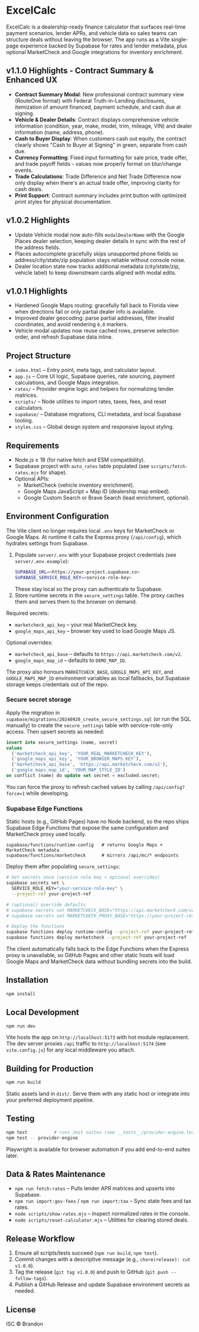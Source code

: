 # ExcelCalc

ExcelCalc is a dealership-ready finance calculator that surfaces real-time payment scenarios, lender APRs, and vehicle data so sales teams can structure deals without leaving the browser. The app runs as a Vite single-page experience backed by Supabase for rates and lender metadata, plus optional MarketCheck and Google integrations for inventory enrichment.

## v1.1.0 Highlights - Contract Summary & Enhanced UX
- **Contract Summary Modal**: New professional contract summary view (RouteOne format) with Federal Truth-in-Lending disclosures, itemization of amount financed, payment schedule, and cash due at signing.
- **Vehicle & Dealer Details**: Contract displays comprehensive vehicle information (condition, year, make, model, trim, mileage, VIN) and dealer information (name, address, phone).
- **Cash to Buyer Display**: When customers cash out equity, the contract clearly shows "Cash to Buyer at Signing" in green, separate from cash due.
- **Currency Formatting**: Fixed input formatting for sale price, trade offer, and trade payoff fields - values now properly format on blur/change events.
- **Trade Calculations**: Trade Difference and Net Trade Difference now only display when there's an actual trade offer, improving clarity for cash deals.
- **Print Support**: Contract summary includes print button with optimized print styles for physical documentation.

## v1.0.2 Highlights
- Update Vehicle modal now auto-fills `modalDealerName` with the Google Places dealer selection, keeping dealer details in sync with the rest of the address fields.
- Places autocomplete gracefully skips unsupported phone fields so address/city/state/zip population stays reliable without console noise.
- Dealer location state now tracks additional metadata (city/state/zip, vehicle label) to keep downstream cards aligned with modal edits.

## v1.0.1 Highlights
- Hardened Google Maps routing: gracefully fall back to Florida view when directions fail or only partial dealer info is available.
- Improved dealer geocoding: parse partial addresses, filter invalid coordinates, and avoid rendering `0,0` markers.
- Vehicle modal updates now reuse cached rows, preserve selection order, and refresh Supabase data inline.

## Project Structure
- `index.html` – Entry point, meta tags, and calculator layout.
- `app.js` – Core UI logic, Supabase queries, rate sourcing, payment calculations, and Google Maps integration.
- `rates/` – Provider engine logic and helpers for normalizing lender matrices.
- `scripts/` – Node utilities to import rates, taxes, fees, and reset calculators.
- `supabase/` – Database migrations, CLI metadata, and local Supabase tooling.
- `styles.css` – Global design system and responsive layout styling.

## Requirements
- Node.js ≥ 18 (for native fetch and ESM compatibility).
- Supabase project with `auto_rates` table populated (see `scripts/fetch-rates.mjs` for shape).
- Optional APIs:
  - MarketCheck (vehicle inventory enrichment).
  - Google Maps JavaScript + Map ID (dealership map embed).
  - Google Custom Search or Brave Search (lead enrichment, optional).

## Environment Configuration
The Vite client no longer requires local `.env` keys for MarketCheck or Google Maps. At runtime it calls the Express proxy (`/api/config`), which hydrates settings from Supabase.

1. Populate `server/.env` with your Supabase project credentials (see `server/.env.example`):
   ```bash
   SUPABASE_URL=<https://your-project.supabase.co>
   SUPABASE_SERVICE_ROLE_KEY=<service-role-key>
   ```
   These stay local so the proxy can authenticate to Supabase.
2. Store runtime secrets in the `secure_settings` table. The proxy caches them and serves them to the browser on demand.

Required secrets:

- `marketcheck_api_key` – your real MarketCheck key.
- `google_maps_api_key` – browser key used to load Google Maps JS.

Optional overrides:

- `marketcheck_api_base` – defaults to `https://api.marketcheck.com/v2`.
- `google_maps_map_id` – defaults to `DEMO_MAP_ID`.

The proxy also honours `MARKETCHECK_BASE`, `GOOGLE_MAPS_API_KEY`, and `GOOGLE_MAPS_MAP_ID` environment variables as local fallbacks, but Supabase storage keeps credentials out of the repo.

### Secure secret storage
Apply the migration in `supabase/migrations/20240920_create_secure_settings.sql` (or run the SQL manually) to create the `secure_settings` table with service-role-only access. Then upsert secrets as needed:

```sql
insert into secure_settings (name, secret)
values
  ('marketcheck_api_key', 'YOUR_REAL_MARKETCHECK_KEY'),
  ('google_maps_api_key', 'YOUR_BROWSER_MAPS_KEY'),
  ('marketcheck_api_base', 'https://api.marketcheck.com/v2'),
  ('google_maps_map_id', 'YOUR_MAP_STYLE_ID')
on conflict (name) do update set secret = excluded.secret;
```

You can force the proxy to refresh cached values by calling `/api/config?force=1` while developing.

### Supabase Edge Functions
Static hosts (e.g., GitHub Pages) have no Node backend, so the repo ships Supabase Edge Functions that expose the same configuration and MarketCheck proxy used locally.

```
supabase/functions/runtime-config   # returns Google Maps + MarketCheck metadata
supabase/functions/marketcheck      # mirrors /api/mc/* endpoints
```

Deploy them after populating `secure_settings`:

```bash
# Set secrets once (service role key + optional overrides)
supabase secrets set \
  SERVICE_ROLE_KEY="your-service-role-key" \
  --project-ref your-project-ref

# (optional) override defaults
# supabase secrets set MARKETCHECK_BASE="https://api.marketcheck.com/v2" --project-ref your-project-ref
# supabase secrets set MARKETCHECK_PROXY_BASE="https://your-project-ref.functions.supabase.co/marketcheck" --project-ref your-project-ref

# Deploy the functions
supabase functions deploy runtime-config --project-ref your-project-ref
supabase functions deploy marketcheck --project-ref your-project-ref
```

The client automatically falls back to the Edge Functions when the Express proxy is unavailable, so GitHub Pages and other static hosts will load Google Maps and MarketCheck data without bundling secrets into the build.

## Installation
```bash
npm install
```

## Local Development
```bash
npm run dev
```

Vite hosts the app on `http://localhost:5173` with hot module replacement. The dev server proxies `/api` traffic to `http://localhost:5174` (see `vite.config.js`) for any local middleware you attach.

## Building for Production
```bash
npm run build
```

Static assets land in `dist/`. Serve them with any static host or integrate into your preferred deployment pipeline.

## Testing
```bash
npm test          # runs Jest suites (see __tests__/provider-engine.test.mjs)
npm test -- provider-engine
```

Playwright is available for browser automation if you add end-to-end suites later.

## Data & Rates Maintenance
- `npm run fetch:rates` – Pulls lender APR matrices and upserts into Supabase.
- `npm run import:gov-fees` / `npm run import:tax` – Sync state fees and tax rates.
- `node scripts/show-rates.mjs` – Inspect normalized rates in the console.
- `node scripts/reset-calculator.mjs` – Utilities for clearing stored deals.

## Release Workflow
1. Ensure all scripts/tests succeed (`npm run build`, `npm test`).
2. Commit changes with a descriptive message (e.g., `chore(release): cut v1.0.0`).
3. Tag the release (`git tag v1.0.0`) and push to GitHub (`git push --follow-tags`).
4. Publish a GitHub Release and update Supabase environment secrets as needed.

## License
ISC © Brandon
